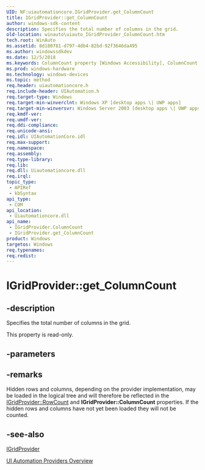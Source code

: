 ```yaml
---
UID: NF:uiautomationcore.IGridProvider.get_ColumnCount
title: IGridProvider::get_ColumnCount
author: windows-sdk-content
description: Specifies the total number of columns in the grid.
old-location: winauto\uiauto_IGridProvider_ColumnCount.htm
tech.root: WinAuto
ms.assetid: 8d180781-d797-4db4-82bd-92f3646da495
ms.author: windowssdkdev
ms.date: 12/5/2018
ms.keywords: ColumnCount property [Windows Accessibility], ColumnCount property [Windows Accessibility],IGridProvider interface, IGridProvider interface [Windows Accessibility],ColumnCount property, IGridProvider.ColumnCount, IGridProvider.get_ColumnCount, IGridProvider::ColumnCount, IGridProvider::get_ColumnCount, get_ColumnCount, uiauto.uiauto_IGridProvider_ColumnCount, uiauto_IGridProvider_ColumnCount, uiautomationcore/IGridProvider::ColumnCount, uiautomationcore/IGridProvider::get_ColumnCount, winauto.uiauto_IGridProvider_ColumnCount
ms.prod: windows-hardware
ms.technology: windows-devices
ms.topic: method
req.header: uiautomationcore.h
req.include-header: UIAutomation.h
req.target-type: Windows
req.target-min-winverclnt: Windows XP [desktop apps \| UWP apps]
req.target-min-winversvr: Windows Server 2003 [desktop apps \| UWP apps]
req.kmdf-ver: 
req.umdf-ver: 
req.ddi-compliance: 
req.unicode-ansi: 
req.idl: UIAutomationCore.idl
req.max-support: 
req.namespace: 
req.assembly: 
req.type-library: 
req.lib: 
req.dll: Uiautomationcore.dll
req.irql: 
topic_type:
 - APIRef
 - kbSyntax
api_type:
 - COM
api_location:
 - Uiautomationcore.dll
api_name:
 - IGridProvider.ColumnCount
 - IGridProvider.get_ColumnCount
product: Windows
targetos: Windows
req.typenames: 
req.redist: 
---
```


# IGridProvider::get_ColumnCount


## -description


Specifies the total number of columns in the grid.

This property is read-only.


## -parameters


## -remarks



Hidden rows and columns, depending on the provider implementation, may be loaded 
            in the logical tree and will therefore be reflected in the 
            <a href="https://msdn.microsoft.com/036a05fd-53b7-4e6d-b96b-503832933b56">IGridProvider::RowCount</a> and 
            <b>IGridProvider::ColumnCount</b> properties. 
            If the hidden rows and columns have not yet been loaded they will not be counted.
            




## -see-also




<a href="https://msdn.microsoft.com/37e2cc95-d765-4c2c-ae8a-5a072a43ad5a">IGridProvider</a>



<a href="https://msdn.microsoft.com/8928c889-0e0a-439f-87e8-a9d121fcf73f">UI Automation Providers Overview</a>
 

 

